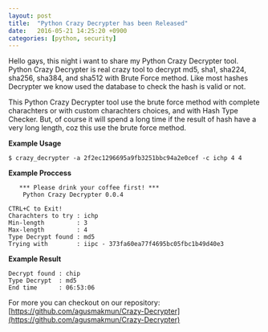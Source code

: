 ```yaml
---
layout: post
title:  "Python Crazy Decrypter has been Released"
date:   2016-05-21 14:25:20 +0900
categories: [python, security]
---
```


Hello gays, this night i want to share my Python Crazy Decrypter tool. Python Crazy Decrypter is real crazy tool to decrypt md5, sha1, sha224, sha256, sha384, and sha512 with Brute Force method. Like most hashes Decrypter we know used the database to check the hash is valid or not.

This Python Crazy Decrypter tool use the brute force method with complete charachters or with custom charachters choices, and with Hash Type Checker. But, of course it will spend a long time if the result of hash have a very long length, coz this use the brute force method.

**Example Usage**

```
$ crazy_decrypter -a 2f2ec1296695a9fb3251bbc94a2e0cef -c ichp 4 4
```

**Example Proccess**

```
   *** Please drink your coffee first! ***
    Python Crazy Decrypter 0.0.4

CTRL+C to Exit!
Charachters to try : ichp
Min-length         : 3
Max-length         : 4
Type Decrypt found : md5
Trying with        : iipc - 373fa60ea77f4695bc05fbc1b49d40e3
```

**Example Result**

```
Decrypt found : chip
Type Decrypt  : md5
End time      : 06:53:06
```

For more you can checkout on our repository: [https://github.com/agusmakmun/Crazy-Decrypter](https://github.com/agusmakmun/Crazy-Decrypter)
